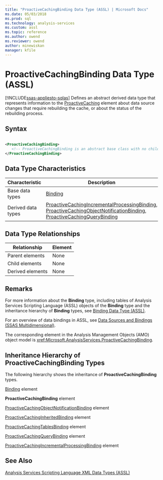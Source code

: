 ```yaml
---
title: "ProactiveCachingBinding Data Type (ASSL) | Microsoft Docs"
ms.date: 05/03/2018
ms.prod: sql
ms.technology: analysis-services
ms.custom: assl
ms.topic: reference
ms.author: owend
ms.reviewer: owend
author: minewiskan
manager: kfile
---
```

# ProactiveCachingBinding Data Type (ASSL)
[!INCLUDE[ssas-appliesto-sqlas](../../../includes/ssas-appliesto-sqlas.md)]
  Defines an abstract derived data type that represents information to the [ProactiveCaching](../../../analysis-services/scripting/objects/proactivecaching-element-assl.md) element about data source changes that require rebuilding the cache, or about the status of the rebuilding process.  
  
## Syntax  
  
```xml  
  
<ProactiveCachingBinding>  
   <!-- ProactiveCachingBinding is an abstract base class with no child elements -->  
</ProactiveCachingBinding>  
```  
  
## Data Type Characteristics  
  
|Characteristic|Description|  
|--------------------|-----------------|  
|Base data types|[Binding](../../../analysis-services/scripting/data-type/binding-data-type-assl.md)|  
|Derived data types|[ProactiveCachingIncrementalProcessingBinding](../../../analysis-services/scripting/data-type/proactivecachingincrementalprocessingbinding-data-type-assl.md), [ProactiveCachingObjectNotificationBinding](../../../analysis-services/scripting/data-type/proactivecachingobjectnotificationbinding-data-type-assl.md), [ProactiveCachingQueryBinding](../../../analysis-services/scripting/data-type/proactivecachingquerybinding-data-type-assl.md)|  
  
## Data Type Relationships  
  
|Relationship|Element|  
|------------------|-------------|  
|Parent elements|None|  
|Child elements|None|  
|Derived elements|None|  
  
## Remarks  
 For more information about the **Binding** type, including tables of Analysis Services Scripting Language (ASSL) objects of the **Binding** type and the inheritance hierarchy of **Binding** types, see [Binding Data Type &#40;ASSL&#41;](../../../analysis-services/scripting/data-type/binding-data-type-assl.md).  
  
 For an overview of data bindings in ASSL, see [Data Sources and Bindings &#40;SSAS Multidimensional&#41;](../../../analysis-services/multidimensional-models/data-sources-and-bindings-ssas-multidimensional.md).  
  
 The corresponding element in the Analysis Management Objects (AMO) object model is <xref:Microsoft.AnalysisServices.ProactiveCachingBinding>.  
  
## Inheritance Hierarchy of ProactiveCachingBinding Types  
 The following hierarchy shows the inheritance of **ProactiveCachingBinding** types.  
  
 [Binding](../../../analysis-services/scripting/data-type/binding-data-type-assl.md) element  
  
 **ProactiveCachingBinding** element  
  
 [ProactiveCachingObjectNotificationBinding](../../../analysis-services/scripting/data-type/proactivecachingobjectnotificationbinding-data-type-assl.md) element  
  
 [ProactiveCachingInheritedBinding](../../../analysis-services/scripting/data-type/proactivecachinginheritedbinding-data-type-assl.md) element  
  
 [ProactiveCachingTablesBinding](../../../analysis-services/scripting/data-type/proactivecachingtablesbinding-data-type-assl.md) element  
  
 [ProactiveCachingQueryBinding](../../../analysis-services/scripting/data-type/proactivecachingquerybinding-data-type-assl.md) element  
  
 [ProactiveCachingIncrementalProcessingBinding](../../../analysis-services/scripting/data-type/proactivecachingincrementalprocessingbinding-data-type-assl.md) element  
  
## See Also  
 [Analysis Services Scripting Language XML Data Types &#40;ASSL&#41;](../../../analysis-services/scripting/data-type/analysis-services-scripting-language-xml-data-types-assl.md)  
  
  

